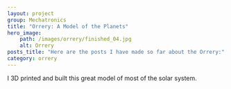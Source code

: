 ```yaml
---
layout: project
group: Mechatronics
title: "Orrery: A Model of the Planets"
hero_image: 
    path: /images/orrery/finished_04.jpg
    alt: Orrery
posts_title: "Here are the posts I have made so far about the Orrery:"
category: orrery
---
```


I 3D printed and built this great model of most of the solar system.